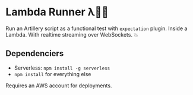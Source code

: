 # Lambda Runner λ🏃‍♂️

Run an Artillery script as a functional test with `expectation` plugin. Inside a Lambda. With realtime streaming over WebSockets. 💥

## Dependenciers

- Serverless: `npm install -g serverless`
- `npm install` for everything else

Requires an AWS account for deployments.